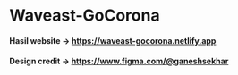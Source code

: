 # Waveast-GoCorona

#### Hasil website &rarr; https://waveast-gocorona.netlify.app
#### Design credit &rarr; https://www.figma.com/@ganeshsekhar

